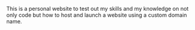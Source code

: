 This is a personal website to test out my skills and my knowledge on not only code but how to host and launch a website using a custom domain name. 
